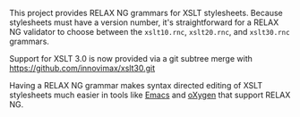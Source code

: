 This project provides RELAX NG grammars for XSLT stylesheets. Because
stylesheets must have a version number, it's straightforward for a
RELAX NG validator to choose between the `xslt10.rnc`, `xslt20.rnc`,
and `xslt30.rnc` grammars.

Support for XSLT 3.0 is now provided via a git subtree merge with
https://github.com/innovimax/xslt30.git

Having a RELAX NG grammar makes syntax directed editing of XSLT stylesheets
much easier in tools like [Emacs](http://www.emacswiki.org/emacs/NxmlMode)
and [oXygen](http://www.oxygenxml.com/)
that support RELAX NG.
